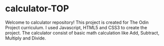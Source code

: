 # calculator-TOP
Welcome to calculator repository! This project is created for The Odin Project curriculum. I used Javascript, HTML5 and CSS3 to create the project.
The calculator consist of basic math calculation like Add, Subtract, Multiply and Divide.